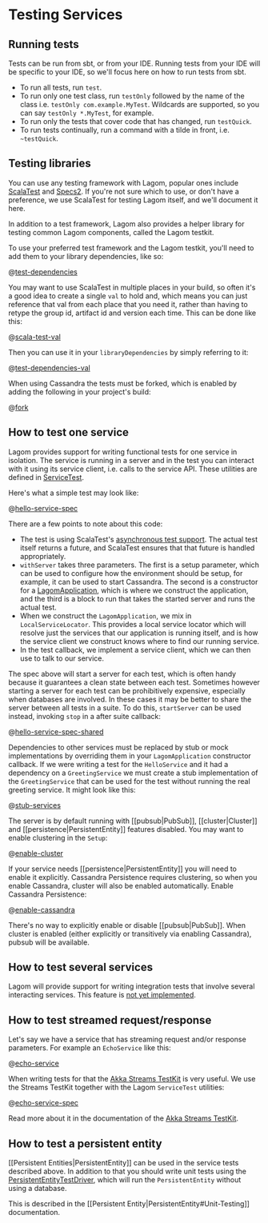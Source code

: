 # Testing Services

## Running tests

Tests can be run from sbt, or from your IDE. Running tests from your IDE will be specific to your IDE, so we'll focus here on how to run tests from sbt.

* To run all tests, run `test`.
* To run only one test class, run `testOnly` followed by the name of the class i.e. `testOnly com.example.MyTest`. Wildcards are supported, so you can say `testOnly *.MyTest`, for example.
* To run only the tests that cover code that has changed, run `testQuick`.
* To run tests continually, run a command with a tilde in front, i.e. `~testQuick`.

## Testing libraries

You can use any testing framework with Lagom, popular ones include [ScalaTest](http://www.scalatest.org/) and [Specs2](http://etorreborre.github.io/specs2/). If you're not sure which to use, or don't have a preference, we use ScalaTest for testing Lagom itself, and we'll document it here.

In addition to a test framework, Lagom also provides a helper library for testing common Lagom components, called the Lagom testkit.

To use your preferred test framework and the Lagom testkit, you'll need to add them to your library dependencies, like so:

@[test-dependencies](code/testing-services.sbt)

You may want to use ScalaTest in multiple places in your build, so often it's a good idea to create a single `val` to hold and, which means you can just reference that val from each place that you need it, rather than having to retype the group id, artifact id and version each time.  This can be done like this:

@[scala-test-val](code/testing-services.sbt)

Then you can use it in your `libraryDependencies` by simply referring to it:

@[test-dependencies-val](code/testing-services.sbt)

When using Cassandra the tests must be forked, which is enabled by adding the following in your project's build:

@[fork](code/testing-services.sbt)

## How to test one service

Lagom provides support for writing functional tests for one service in isolation. The service is running in a server and in the test you can interact with it using its service client, i.e. calls to the service API. These utilities are defined in [ServiceTest](api/com/lightbend/lagom/scaladsl/testkit/ServiceTest$.html).

Here's what a simple test may look like:

@[hello-service-spec](code/TestingServices.scala)

There are a few points to note about this code:

* The test is using ScalaTest's [asynchronous test support](http://www.scalatest.org/user_guide/async_testing). The actual test itself returns a future, and ScalaTest ensures that that future is handled appropriately.
* `withServer` takes three parameters. The first is a setup parameter, which can be used to configure how the environment should be setup, for example, it can be used to start Cassandra. The second is a constructor for a [LagomApplication](api/com/lightbend/lagom/scaladsl/server/LagomApplication.html), which is where we construct the application, and the third is a block to run that takes the started server and runs the actual test.
* When we construct the `LagomApplication`, we mix in `LocalServiceLocator`. This provides a local service locator which will resolve just the services that our application is running itself, and is how the service client we construct knows where to find our running service.
* In the test callback, we implement a service client, which we can then use to talk to our service.

The spec above will start a server for each test, which is often handy because it guarantees a clean state between each test. Sometimes however starting a server for each test can be prohibitively expensive, especially when databases are involved. In these cases it may be better to share the server between all tests in a suite. To do this, `startServer` can be used instead, invoking `stop` in a after suite callback:

@[hello-service-spec-shared](code/TestingServices.scala)

Dependencies to other services must be replaced by stub or mock implementations by overriding them in your `LagomApplication` constructor callback. If we were writing a test for the `HelloService` and it had a dependency on a `GreetingService` we must create a stub implementation of the `GreetingService` that can be used for the test without running the real greeting service. It might look like this:

@[stub-services](code/TestingServices.scala)

The server is by default running with [[pubsub|PubSub]], [[cluster|Cluster]] and [[persistence|PersistentEntity]] features disabled. You may want to enable clustering in the `Setup`:

@[enable-cluster](code/TestingServices.scala)

If your service needs [[persistence|PersistentEntity]] you will need to enable it explicitly. Cassandra Persistence requires clustering, so when you enable Cassandra, cluster will also be enabled automatically. Enable Cassandra Persistence:

@[enable-cassandra](code/TestingServices.scala)

There's no way to explicitly enable or disable [[pubsub|PubSub]]. When cluster is enabled (either explicitly or transitively via enabling Cassandra), pubsub will be available.

## How to test several services

Lagom will provide support for writing integration tests that involve several interacting services. This feature is [not yet implemented](https://github.com/lagom/lagom/issues/38).

## How to test streamed request/response

Let's say we have a service that has streaming request and/or response parameters. For example an `EchoService` like this:

@[echo-service](code/TestingServices.scala)

When writing tests for that the [Akka Streams TestKit](http://doc.akka.io/docs/akka/2.4/java/stream/stream-testkit.html#Streams_TestKit) is very useful. We use the Streams TestKit together with the Lagom `ServiceTest` utilities:

@[echo-service-spec](code/TestingServices.scala)

Read more about it in the documentation of the [Akka Streams TestKit](http://doc.akka.io/docs/akka/2.4/java/stream/stream-testkit.html#Streams_TestKit).

## How to test a persistent entity

[[Persistent Entities|PersistentEntity]] can be used in the service tests described above. In addition to that you should write unit tests using the [PersistentEntityTestDriver](api/com/lightbend/lagom/scaladsl/testkit/PersistentEntityTestDriver.html), which will run the `PersistentEntity` without using a database.

This is described in the [[Persistent Entity|PersistentEntity#Unit-Testing]] documentation.
